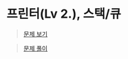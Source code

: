 # 프린터(Lv 2.), 스택/큐

> [문제 보기](https://school.programmers.co.kr/learn/courses/30/lessons/42587)  

> [문제 풀이](https://moxie2ks.notion.site/Programmers-42587-72560fe83e2846cea9244e1d176de14a)
